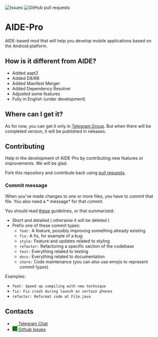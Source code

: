 ![Issues](https://img.shields.io/github/issues/AIDE-M/AIDE) ![GitHub pull requests](https://img.shields.io/github/issues-pr/AIDE-M/AIDE)
# AIDE-Pro
AIDE-based mod that will help you develop mobile applications based on the Android platform.
## How is it different from AIDE?
- Added aapt2
- Added D8/R8
- Added Manifest Merger
- Added Dependency Resolver
- Adjusted some features
- Fully in English (under development)

## Where can I get it?
As for now, you can get it only in [Telegram Group](https://t.me/aideremake). But when there will be completed version, it will be published in releases.

## Contributing
Help in the development of AIDE-Pro by contributing new features or improvements. We will be glad.

Fork this repository and contribute back using
[pull requests](https://github.com/AIDE-M/AIDE/pulls).

### Commit message

When you've made changes to one or more files, you have to *commit* that file. You also need a *
message* for that *commit*.

You should
read [these](https://www.freecodecamp.org/news/writing-good-commit-messages-a-practical-guide/)
guidelines, or that summarized:

- Short and detailed ( otherwise it will be deleted )
- Prefix one of these commit types:
   - `feat:` A feature, possibly improving something already existing
   - `fix:` A fix, for example of a bug
   - `style:` Feature and updates related to styling
   - `refactor:` Refactoring a specific section of the codebase
   - `test:` Everything related to testing
   - `docs:` Everything related to documentation
   - `chore:` Code maintenance (you can also use emojis to represent commit types)

Examples:
 - `feat: Speed up compiling with new technique`
 - `fix: Fix crash during launch on certain phones`
 - `refactor: Reformat code at File.java`
## Contacts
- <a href="https://t.me/aideremake"><img src="https://upload.wikimedia.org/wikipedia/commons/thumb/8/82/Telegram_logo.svg/768px-Telegram_logo.svg.png" width=16 height=16 /> Telegram Chat</a>
- <a href="https://github.com/codee-team/codee-app/issues"><img src="https://user-images.githubusercontent.com/32961194/122037088-ebf2f700-cddc-11eb-9052-78e964c680f5.png" width=16 height=16 style="background: green;"/> Github Issues</a>

